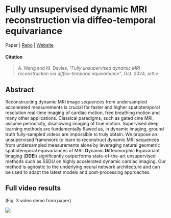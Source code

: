 # Fully unsupervised dynamic MRI reconstruction via diffeo-temporal equivariance

Paper | [Repo](https://github.com/Andrewwango/ddei) | [Website](https://andrewwango.github.io/ddei)

#### Citation

> A. Wang and M. Davies, _"Fully unsupervised dynamic MRI reconstruction via diffeo-temporal equivariance"_, Oct. 2024, arXiv

## Abstract

Reconstructing dynamic MRI image sequences from undersampled accelerated measurements is crucial for faster and higher spatiotemporal resolution real-time imaging of cardiac motion, free breathing motion and many other applications. Classical paradigms, such as gated cine MRI, assume periodicity, disallowing imaging of true motion. Supervised deep learning methods are fundamentally flawed as, in dynamic imaging, ground truth fully-sampled videos are impossible to truly obtain. We propose an unsupervised framework to learn to reconstruct dynamic MRI sequences from undersampled measurements alone by leveraging natural geometric spatiotemporal equivariances of MRI. **D**ynamic **D**iffeomorphic **E**quivariant **I**maging (**DDEI**) significantly outperforms state-of-the-art unsupervised methods such as SSDU on highly accelerated dynamic cardiac imaging. Our method is agnostic to the underlying neural network architecture and can be used to adapt the latest models and post-processing approaches.

## Full video results

(Fig. 3 video demo from paper)

![](img/results_fig_1.gif)